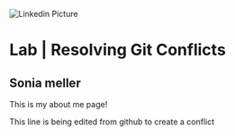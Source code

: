![Linkedin Picture](https://www.google.com/url?sa=i&url=https%3A%2F%2Fpt.linkedin.com%2Fin%2Fsoniameller&psig=AOvVaw0B_BZP7Wtf3Wtv9LPYMCYD&ust=1581629325378000&source=images&cd=vfe&ved=0CAIQjRxqFwoTCKDCutH6zOcCFQAAAAAdAAAAABAD)

# Lab | Resolving Git Conflicts

## Sonia meller

This is my about me page!

This line is being edited from github to create a conflict

